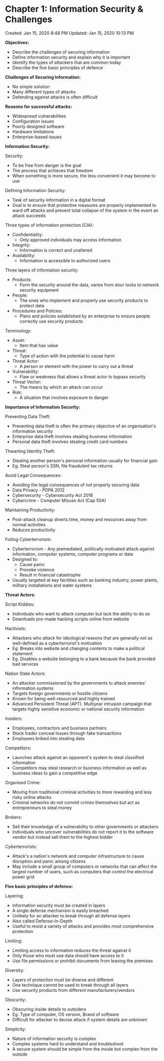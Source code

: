 # Chapter 1: Information Security & Challenges

Created: Jan 15, 2020 8:48 PM
Updated: Jan 15, 2020 10:13 PM

**Objectives:**

- Describe the challenges of securing information
- Define information security and explain why it is important
- Identify the types of attackers that are common today
- Describe the five basic principles of defence

**Challenges of Securing Information:**

- No simple solution
- Many different types of attacks
- Defending against attacks is often difficult

**Reasons for successful attacks:**

- Widespread vulnerabilities
- Configuration issues
- Poorly designed software
- Hardware limitations
- Enterprise-based issues

**Information Security:**

Security:

- To be free from danger is the goal
- The process that achieves that freedom
- When something is more secure, the less convenient it may become to use

Defining Information Security:

- Task of security information in a digital format
- Goal is to ensure that protective measures are properly implemented to ward off attacks and prevent total collapse of the system in the event an attack succeeds

Three types of information protection (CIA):

- Confidentiality:
    - Only approved individuals may access information
- Integrity:
    - Information is correct and unaltered
- Availability:
    - Information is accessible to authorized users

Three layers of information security:

- Products:
    - Form the security around the data, varies from door locks to network security equipment
- People:
    - The ones who implement and properly use security products to protect data
- Procedures and Policies:
    - Plans and policies established by an enterprise to ensure people correctly use security products

Terminology:

- Asset:
    - Item that has value
- Threat:
    - Type of action with the potential to cause harm
- Threat Actor:
    - A person or element with the power to carry out a threat
- Vulnerability:
    - Flaw or weakness that allows a threat actor to bypass security
- Threat Vector:
    - The means by which an attack can occur
- Risk:
    - A situation that involves exposure to danger

**Importance of Information Security:**

Preventing Data Theft:

- Preventing data theft is often the primary objective of an organisation's information security
- Enterprise data theft involves stealing business information
- Personal data theft involves stealing credit card numbers

Thwarting Identity Theft:

- Stealing another person's personal information usually for financial gain
- Eg. Steal person's SSN, file fraudulent tax returns

Avoid Legal Consequences:

- Avoiding the legal consequences of not properly securing data
- Data Privacy - PDPA 2012
- Cybersecurity - Cybersecurity Act 2018
- Cybercrime - Computer Misuse Act (Cap 50A)

Maintaining Productivity:

- Post-attack cleanup diverts time, money and resources away from normal activities
- Reduces productivity

Foiling Cyberterrorism:

- Cyberterrorism - Any premediated, politically motivated attack against information, computer systems, computer programs or data
- Designed to:
    - Cause panic
    - Provoke violence
    - Result in financial catastrophe
- Usually targeted at key facilities such as banking industry, power plants, military installations and water systems

**Threat Actors:**

Script Kiddies:

- Individuals who want to attack computer but lack the ability to do so
- Downloads pre-made hacking scripts online from website

Hactivists:

- Attackers who attack for ideological reasons that are generally not as well-defined as a cyberterrorist's motivation
- Eg. Breaks into website and changing contents to make a political statement
- Eg. Disables a website belonging to a bank because the bank provided bad services

Nation State Actors:

- An attacker commissioned by the governments to attack enemies' information systems
- Targets foreign governments or hostile citizens
- Known for being well-resourced and highly trained
- Advanced Persistent Threat (APT). Multiyear intrusion campaign that targets highly sensitive economic or national security information

Insiders:

- Employees, contractors and business partners
- Stock trader conceal losses through fake transactions
- Employees bribed into stealing data

Competitors:

- Launches attack against an opponent's system to steal classified information
- Competitors may steal research or business information as well as business ideas to gain a competitive edge

Organised Crime:

- Moving from traditional criminal activities to more rewarding and less risky online attacks
- Criminal networks do not commit crimes themselves but act as entrepreneurs to steal money

Brokers:

- Sell their knowledge of a vulnerability to other governments or attackers
- Individuals who uncover vulnerabilities do not report it to the software vendor but instead sell them to the highest bidder

Cyberterrorists:

- Attack's a nation's network and computer infrastructure to cause disruption and panic among citizens
- May include a small group of computers or networks that can affect the largest number of users, such as computers that control the electrical power grid

**Five basic principles of defence:**

Layering:

- Information security must be created in layers
- A single defense mechanism is easily breached
- Unlikely for an attacker to break through all defense layers
- Also called Defense-In-Depth
- Useful to resist a variety of attacks and provides most comprehensive protection

Limiting:

- Limiting access to information reduces the threat against it
- Only those who must use data should have access to it
- Use file permissions or prohibit documents from leaving the premises

Diversity:

- Layers of protection must be diverse and different
- One technique cannot be used to break through all layers
- Use security products from different manufacturers/vendors

Obscurity:

- Obscuring inside details to outsiders
- Eg. Type of computer, OS version, Brand of software
- Difficult for attacker to devise attack if system details are unknown

Simplicity:

- Nature of information security is complex
- Complex systems hard to understand and troubleshoot
- A secure system should be simple from the inside but complex from the outside